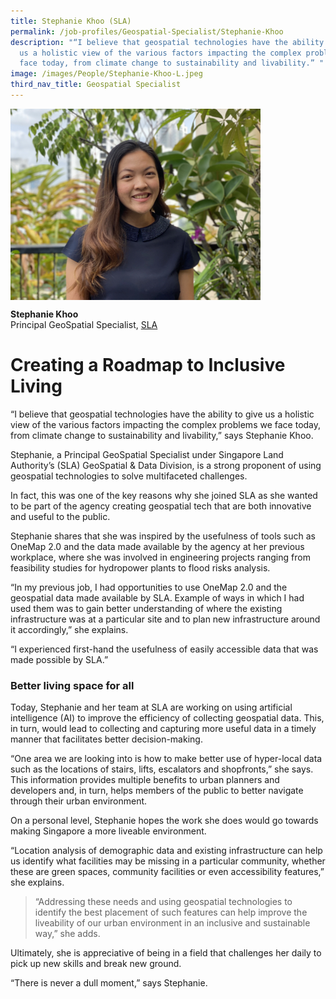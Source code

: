 ```yaml
---
title: Stephanie Khoo (SLA)
permalink: /job-profiles/Geospatial-Specialist/Stephanie-Khoo
description: "“I believe that geospatial technologies have the ability to give
  us a holistic view of the various factors impacting the complex problems we
  face today, from climate change to sustainability and livability.” "
image: /images/People/Stephanie-Khoo-L.jpeg
third_nav_title: Geospatial Specialist
---
```

<img src="/images/People/Stephanie-Khoo-L.jpeg" alt="Stephanie Khoo" style="width:400px;" align="left">
<br clear="left">

**Stephanie Khoo**<br>
Principal GeoSpatial Specialist, [SLA](https://www.sla.gov.sg/)

# Creating a Roadmap to Inclusive Living

“I believe that geospatial technologies have the ability to give us a holistic view of the various factors impacting the complex problems we face today, from climate change to sustainability and livability,” says Stephanie Khoo.

Stephanie, a Principal GeoSpatial Specialist under Singapore Land Authority’s (SLA) GeoSpatial & Data Division, is a strong proponent of using geospatial technologies to solve multifaceted challenges. 

In fact, this was one of the key reasons why she joined SLA as she wanted to be part of the agency creating geospatial tech that are both innovative and useful to the public. 

Stephanie shares that she was inspired by the usefulness of tools such as OneMap 2.0 and the data made available by the agency at her previous workplace, where she was involved in engineering projects ranging from feasibility studies for hydropower plants to flood risks analysis. 

“In my previous job, I had opportunities to use OneMap 2.0 and the geospatial data made available by SLA. Example of ways in which I had used them was to gain better understanding of where the existing infrastructure was at a particular site and to plan new infrastructure around it accordingly,” she explains.

“I experienced first-hand the usefulness of easily accessible data that was made possible by SLA.”

### Better living space for all

Today, Stephanie and her team at SLA are working on using artificial intelligence (AI) to improve the efficiency of collecting geospatial data. This, in turn, would lead to collecting and capturing more useful data in a timely manner that facilitates better decision-making. 

“One area we are looking into is how to make better use of hyper-local data such as the locations of stairs, lifts, escalators and shopfronts,” she says. This information provides multiple benefits to urban planners and developers and, in turn, helps members of the public to better navigate through their urban environment.

On a personal level, Stephanie hopes the work she does would go towards making Singapore a more liveable environment. 

“Location analysis of demographic data and existing infrastructure can help us identify what facilities may be missing in a particular community, whether these are green spaces, community facilities or even accessibility features,” she explains. 

> “Addressing these needs and using geospatial technologies to identify the best placement of such features can help improve the liveability of our urban environment in an inclusive and sustainable way,” she adds. 

Ultimately, she is appreciative of being in a field that challenges her daily to pick up new skills and break new ground. 

“There is never a dull moment,” says Stephanie.
